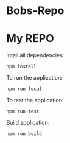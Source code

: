 # Bobs-Repo
# My REPO

Intall all dependencies:

```
npm install
```

To run the application:

```
npm run local
```

To test the application:

```
npm run test
```

Build application:

```
npm run build
```

